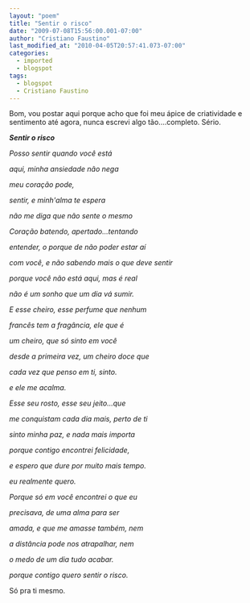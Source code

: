 ```yaml
---
layout: "poem"
title: "Sentir o risco"
date: "2009-07-08T15:56:00.001-07:00"
author: "Cristiano Faustino"
last_modified_at: "2010-04-05T20:57:41.073-07:00"
categories:
  - imported
  - blogspot
tags:
  - blogspot
  - Cristiano Faustino
---
```


Bom, vou postar aqui porque acho que foi meu ápice de criatividade e sentimento até agora, nunca escrevi algo tão....completo. Sério.

<span style="font-weight: bold; font-style: italic;">Sentir o risco

</span><span style="font-style: italic;">Posso sentir quando você está

</span><span style="font-style: italic;"> aqui, minha ansiedade não nega

</span><span style="font-style: italic;"> meu coração pode,

</span><span style="font-style: italic;"> sentir, e minh'alma te espera

</span><span style="font-style: italic;">não me diga que não sente o mesmo

</span><span style="font-style: italic;">Coração batendo, apertado...tentando

</span><span style="font-style: italic;"> entender, o porque de não poder estar aí

</span><span style="font-style: italic;"> com você, e não sabendo mais o que deve sentir

</span><span style="font-style: italic;"> porque você não está aqui, mas é real

</span><span style="font-style: italic;">não é um sonho que um dia vá sumir.

</span><span style="font-style: italic;">E esse cheiro, esse perfume que nenhum

</span><span style="font-style: italic;"> francês tem a fragância, ele que é

</span><span style="font-style: italic;"> um cheiro, que só sinto em você

</span><span style="font-style: italic;"> desde a primeira vez, um cheiro doce que

</span><span style="font-style: italic;"> cada vez que penso em ti, sinto.

</span><span style="font-style: italic;">e ele me acalma.

</span><span style="font-style: italic;">Esse seu rosto, esse seu jeito...que

</span><span style="font-style: italic;"> me conquistam cada dia mais, perto de ti

</span><span style="font-style: italic;"> sinto minha paz, e nada mais importa

</span><span style="font-style: italic;"> porque contigo encontrei felicidade,

</span><span style="font-style: italic;"> e espero que dure por muito mais tempo.

</span><span style="font-style: italic;">eu realmente quero.

</span><span style="font-style: italic;">Porque só em você encontrei o que eu

</span><span style="font-style: italic;"> precisava, de uma alma para ser

</span><span style="font-style: italic;"> amada, e que me amasse também, nem

</span><span style="font-style: italic;"> a distância pode nos atrapalhar, nem

</span><span style="font-style: italic;"> o medo de um dia tudo acabar.

</span><span style="font-style: italic;">porque contigo quero sentir o risco.

Só pra ti mesmo.

</span><span style="color: rgb(255, 0, 0); font-weight: bold; font-family: courier new;"></span>